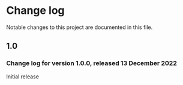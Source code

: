 # Change log

Notable changes to this project are documented in this file.

## 1.0

<!--<dl>
  <dt></dt>
  <dd></dd>
</dl>-->

###  Change log for version 1.0.0, released 13 December 2022

Initial release


